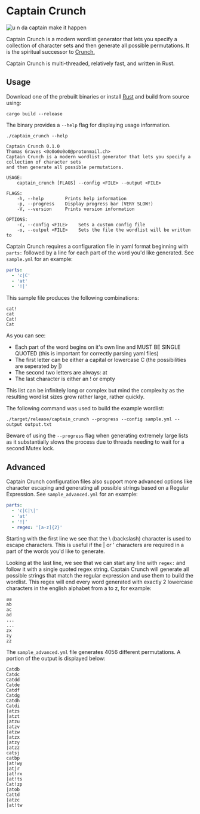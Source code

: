 # Captain Crunch

![u n da captain make it happen](https://github.com/graves/captain_crunch/raw/main/readme.png)

Captain Crunch is a modern wordlist generator that lets you specify a collection of character sets and then generate all possible permutations. It is the spiritual successor to [Crunch.](https://sourceforge.net/projects/crunch-wordlist/)

Captain Crunch is multi-threaded, relatively fast, and written in Rust.

## Usage

Download one of the prebuilt binaries or install [Rust](https://www.rust-lang.org/learn/get-started) and build from source using:

`cargo build --release`

The binary provides a `--help` flag for displaying usage information.

```
./captain_crunch --help

Captain Crunch 0.1.0
Thomas Graves <0o0o0o0o0@protonmail.ch>
Captain Crunch is a modern wordlist generator that lets you specify a collection of character sets
and then generate all possible permutations.

USAGE:
    captain_crunch [FLAGS] --config <FILE> --output <FILE>

FLAGS:
    -h, --help        Prints help information
    -p, --progress    Display progress bar (VERY SLOW!)
    -V, --version     Prints version information

OPTIONS:
    -c, --config <FILE>    Sets a custom config file
    -o, --output <FILE>    Sets the file the wordlist will be written to

```

Captain Crunch requires a configuration file in yaml format beginning with `parts:` followed by a line for each part of the word you'd like generated. See `sample.yml` for an example:

``` yaml
parts:
  - 'c|C'
  - 'at'
  - '!|'
```

This sample file produces the following combinations:

```
cat!
cat
Cat!
Cat
```

As you can see:
- Each part of the word begins on it's own line and MUST BE SINGLE QUOTED (this is important for correctly parsing yaml files)
- The first letter can be either a capital or lowercase C (the possibilities are seperated by |)
- The second two letters are always: at
- The last character is either an ! or empty

This list can be infinitely long or complex but mind the complexity as the resulting wordlist sizes grow rather large, rather quickly.

The following command was used to build the example wordlist:

``` shell
./target/release/captain_crunch --progress --config sample.yml --output output.txt
```

Beware of using the `--progress` flag when generating extremely large lists as it substantially slows the process due to threads needing to wait for a second Mutex lock.

## Advanced

Captain Crunch configuration files also support more advanced options like character escaping and generating all possible strings based on a Regular Expression. See `sample_advanced.yml` for an example:

``` yaml
parts:
  - 'c|C|\|'
  - 'at'
  - '!|'
  - regex: '[a-z]{2}'
```

Starting with the first line we see that the \ (backslash) character is used to escape characters. This is useful if the | or ' characters are required in a part of the words you'd like to generate.

Looking at the last line, we see that we can start any line with `regex:` and follow it with a single quoted regex string. Captain Crunch will generate all possible strings that match the regular expression and use them to build the wordlist. This regex will end every word generated with exactly 2 lowercase characters in the english alphabet from a to z, for example:

```
aa
ab
ac
ad
...
...
zx
zy
zz
```

The `sample_advanced.yml` file generates 4056 different permutations. A portion of the output is displayed below:

```
Catdb
Catdc
Catdd
Catde
Catdf
Catdg
Catdh
Catdi
|atzs
|atzt
|atzu
|atzv
|atzw
|atzx
|atzy
|atzz
catsj
catbp
|at!wy
|atjr
|at!rx
|at!ts
Cat!zp
|atob
Cattd
|atzc
|at!tw
```

